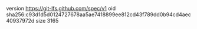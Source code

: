 version https://git-lfs.github.com/spec/v1
oid sha256:c93d1d5d0124727678aa5ae7418899ee812cd43f789dd0b94cd4aec40937972d
size 3165
